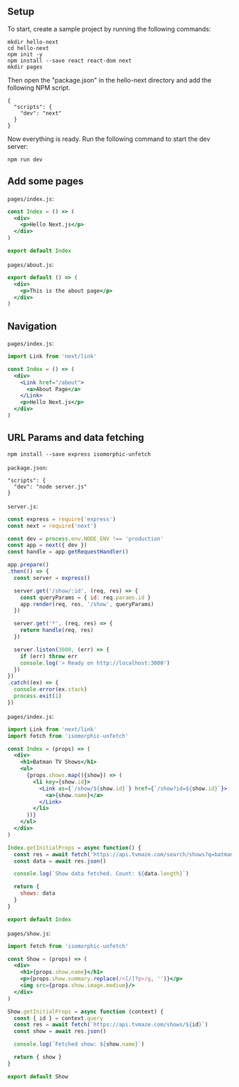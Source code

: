 ## Setup

To start, create a sample project by running the following commands:

```
mkdir hello-next
cd hello-next
npm init -y
npm install --save react react-dom next
mkdir pages
```

Then open the "package.json" in the hello-next directory and add the following NPM script.

```
{
  "scripts": {
    "dev": "next"
  }
}
```

Now everything is ready. Run the following command to start the dev server:

```
npm run dev
```

## Add some pages

`pages/index.js`:

```jsx
const Index = () => (
  <div>
    <p>Hello Next.js</p>
  </div>
)

export default Index
```


`pages/about.js`:

```jsx
export default () => (
  <div>
    <p>This is the about page</p>
  </div>
)
```

## Navigation

`pages/index.js`:

```jsx
import Link from 'next/link'

const Index = () => (
  <div>
    <Link href="/about">
      <a>About Page</a>
    </Link>
    <p>Hello Next.js</p>
  </div>
)
```

## URL Params and data fetching

```
npm install --save express isomorphic-unfetch
```

`package.json`:

```
"scripts": {
  "dev": "node server.js"
}
```

`server.js`:

```javascript
const express = require('express')
const next = require('next')

const dev = process.env.NODE_ENV !== 'production'
const app = next({ dev })
const handle = app.getRequestHandler()

app.prepare()
.then(() => {
  const server = express()

  server.get('/show/:id', (req, res) => {
    const queryParams = { id: req.params.id }
    app.render(req, res, '/show', queryParams)
  })

  server.get('*', (req, res) => {
    return handle(req, res)
  })

  server.listen(3000, (err) => {
    if (err) throw err
    console.log('> Ready on http://localhost:3000')
  })
})
.catch((ex) => {
  console.error(ex.stack)
  process.exit(1)
})
```

`pages/index.js`:

```jsx
import Link from 'next/link'
import fetch from 'isomorphic-unfetch'

const Index = (props) => (
  <div>
    <h1>Batman TV Shows</h1>
    <ul>
      {props.shows.map(({show}) => (
        <li key={show.id}>
          <Link as={`/show/${show.id}`} href={`/show?id=${show.id}`}>
            <a>{show.name}</a>
          </Link>
        </li>
      ))}
    </ul>
  </div>
)

Index.getInitialProps = async function() {
  const res = await fetch('https://api.tvmaze.com/search/shows?q=batman')
  const data = await res.json()

  console.log(`Show data fetched. Count: ${data.length}`)

  return {
    shows: data
  }
}

export default Index
```

`pages/show.js`:

```jsx
import fetch from 'isomorphic-unfetch'

const Show = (props) => (
  <div>
    <h1>{props.show.name}</h1>
    <p>{props.show.summary.replace(/<[/]?p>/g, '')}</p>
    <img src={props.show.image.medium}/>
  </div>
)

Show.getInitialProps = async function (context) {
  const { id } = context.query
  const res = await fetch(`https://api.tvmaze.com/shows/${id}`)
  const show = await res.json()

  console.log(`Fetched show: ${show.name}`)

  return { show }
}

export default Show
```


